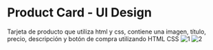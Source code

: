 # Product Card - UI Design
Tarjeta de producto que utiliza html y css, contiene una imagen, título, precio, descripción y botón de compra utilizando HTML CSS
![1](https://user-images.githubusercontent.com/33464344/112867680-34760080-9089-11eb-8f2b-d25c17ad1028.PNG)
![2](https://user-images.githubusercontent.com/33464344/112867693-38a21e00-9089-11eb-9931-493b23275dfc.png)
